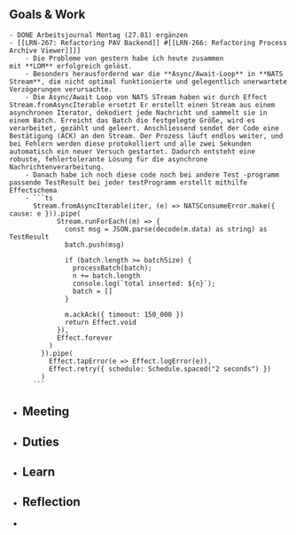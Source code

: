 ## Goals & Work
	- DONE Arbeitsjournal Montag (27.01) ergänzen
	- [[LRN-267: Refactoring PAV Backend]] #[[LRN-266: Refactoring Process Archive Viewer]]]]
		- Die Probleme von gestern habe ich heute zusammen mit **LOM** erfolgreich gelöst.
		- Besonders herausfordernd war die **Async/Await-Loop** in **NATS Stream**, die nicht optimal funktionierte und gelegentlich unerwartete Verzögerungen verursachte.
		- Die Async/Await Loop von NATS STream haben wir durch Effect Stream.fromAsyncIterable ersetzt Er erstellt einen Stream aus einem asynchronen Iterator, dekodiert jede Nachricht und sammelt sie in einem Batch. Erreicht das Batch die festgelegte Größe, wird es verarbeitet, gezählt und geleert. Anschliessend sendet der Code eine Bestätigung (ACK) an den Stream. Der Prozess läuft endlos weiter, und bei Fehlern werden diese protokolliert und alle zwei Sekunden automatisch ein neuer Versuch gestartet. Dadurch entsteht eine robuste, fehlertolerante Lösung für die asynchrone Nachrichtenverarbeitung.
		- Danach habe ich noch diese code noch bei andere Test -programm passende TestResult bei jeder testProgramm erstellt mithilfe Effectschema
		- ```ts
		  Stream.fromAsyncIterable(iter, (e) => NATSConsumeError.make({ cause: e })).pipe(
		        Stream.runForEach((m) => {
		          const msg = JSON.parse(decode(m.data) as string) as TestResult
		          batch.push(msg)
		  
		          if (batch.length >= batchSize) {
		            processBatch(batch);
		            n += batch.length
		            console.log(`total inserted: ${n}`);
		            batch = []
		          }
		  
		          m.ackAck({ timeout: 150_000 })
		          return Effect.void
		        }),
		        Effect.forever
		      )
		    }).pipe(
		      Effect.tapError(e => Effect.logError(e)),
		      Effect.retry({ schedule: Schedule.spaced("2 seconds") })
		    )
		  ```
- ## Meeting
- ## Duties
- ## Learn
- ## Reflection
-